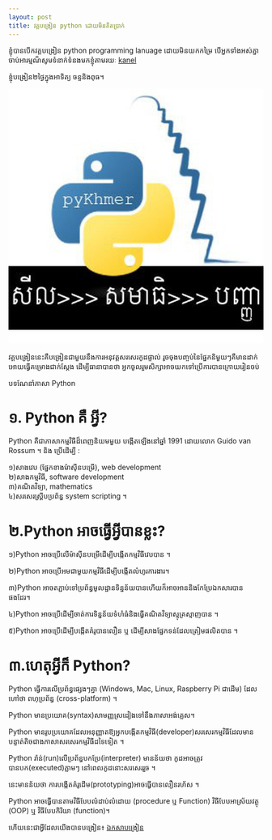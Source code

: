 ```yaml
---
layout: post
title: វគ្គបង្រៀន python ដោយមិនគិត​ប្រាក់
---
```

ខ្ញុំបានបើកវគ្គបង្រៀន python programming lanuage ដោយមិនយក​កម្រៃ បើអ្នកទាំងអស់​គ្នាចាប់អារម្មណ៏សូមទំនាក់ទំនងមកខ្ញុំតាមរយៈ
[kanel](https://www.twitter.com/soengkanel )

ខ្ញុំបង្រៀន២ថ្ងៃក្នុងអាទិត្យ ចន្ទនិង​ពុធ។<br/>

![_config.yml](https://raw.githubusercontent.com/skanel/pykhmer-docs/master/pykhmer.jpg)

វគ្គបង្រៀន​នេះគឺបង្រៀនជាមួយ​នឹងការអនុវត្តសរសេរកូដផ្ទាល់ រូចចុងបញ្ចប់នៃផ្នែកនិមួយៗគឺមានដាក់អោយធ្វើគម្រោងជាក់ស្ដែង ដើម្បីធានាបានថា អ្នកចូលរួមសិក្សាអាចយក​ទៅប្រើ​ការបានក្រោយរៀនចប់

បទណែនាំភាសា Python

# ១. Python គឺ អ្វី? #

Python គឺជាភាសាកម្មវិធីដ៏ពេញនិយមមួយ បង្កើតឡើងនៅឆ្នាំ 1991 ដោយលោក Guido van Rossum ។
និង ប្រើដើម្បី :

១)សាងវេប (ផ្នែកខាងម៉ាស៊ីនបម្រើ), web development<br/>
២)សាងកម្មវិធី, software development<br/>
៣)គណិតវិទ្យា, mathematics<br/>
៤)សរសេរស្គ្រីបប្រព័ន្ធ system scripting ។<br/>

# ២.Python អាចធ្វើអ្វីបានខ្លះ? #

១)Python អាចប្រើលើម៉ាស៊ីនបម្រើដើម្បីបង្កើតកម្មវិធីវេបបាន ។

២)Python អាចប្រើអមជាមួយកម្មវិធីដើម្បីបង្កើតលំហូរការងារ។

៣)Python អាចតភ្ជាប់ទៅប្រព័ន្ធមូលដ្ឋានទិន្នន័យបានហើយក៏អាចអាននិងកែប្រែឯកសារបានផងដែរ។

៤)Python អាចប្រើដើម្បីចាត់ការទិន្នន័យទំហំធំនិងធ្វើគណិតវិទ្យាស្មុគ្រស្មាញបាន ។

៥)Python អាចប្រើដើម្បីបង្កើតគំរូបានលឿន ឬ ដើម្បីសាងផ្នែកទន់ដែលត្រៀមផលិតបាន ។

# ៣.ហេតុអ្វីក៏ Python? #

Python ធ្វើការលើប្រព័ន្ធផ្សេងៗគ្នា (Windows, Mac, Linux, Raspberry Pi ជាដើម) ដែលហៅថា ពហុប្រព័ន្ធ (cross-platform) ។

Python មានប្រយោគ(syntax)សាមញ្ញស្រដៀងទៅនឹងភាសាអង់គ្លេស។

Python មានរូបប្រយោគដែលអនុញ្ញាតឱ្យអ្នកបង្កើតកម្មវិធី(developer)សរសេរកម្មវិធីដែលមានបន្ទាត់តិចជាងភាសាសរសេរកម្មវិធីដទៃទៀត ។

Python រ៉ាន់(run)លើប្រព័ន្ធបកប្រែ(interpreter) មានន័យថា កូដអាចត្រូវបានបក(executed)ភ្លាមៗ នៅពេលកូដនោះសរសេររួច ។ 

នេះមានន័យថា ការបង្កើតគំរូដើម(prototyping)អាចធ្វើបានលឿនរហ័ស ។

Python អាចធ្វើបានតាមវិធីបែបលំដាប់លំដោយ (procedure ឬ Function) វិធីបែបអាស្រ័យវត្ថុ (OOP) ឬ វិធីបែបកិរិយា (function)។

ហើយនេះជាអ្វីដែល​យើងបាន​បង្រៀន៖  [ឯកសាបង្រៀន](https://github.com/skanel/pykhmer-docs)
